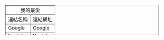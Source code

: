 <!DOCTYPE html>
<html lang="en">
<head>
    <meta charset="UTF-8">
    <meta http-equiv="X-UA-Compatible" content="IE=edge">
    <meta name="viewport" content="width=device-width, initial-scale=1.0">
    <title>Document</title>
</head>
<body>
    <table align="center" border="1" weich="300" height="100" >
        <tr>
            <td colspan="3" align="center">我的最愛</td>
        </tr>
            <tr>
                <td>連結名稱</td>
                <td align="center">連結網址</td>
            </tr>
            <tr>
                <td>Google</td>
                <td><a href="https://www.google.com.tw/?hl=zh_TW">Google</a></td>
            </tr>
            <tr>
                <td>Youtube</td>
                <td><a href="https://www.youtube.com/">Youtube</a></td>
            </tr>
            <tr>
                <td>Pchome</td>
                <td><a href="https://shopping.pchome.com.tw/">Pchome</a> </td>
            </tr>
        </table>
        <br>
        <br>
        </tr>
        </table>
</body>
</html>
